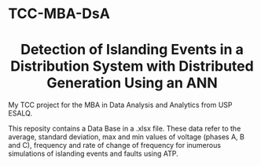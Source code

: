 # TCC-MBA-DsA
<h1 align="center">Detection of Islanding Events in a Distribution System with Distributed Generation Using an ANN</h1>
My TCC project for the MBA in Data Analysis and Analytics from USP ESALQ.

This reposity contains a Data Base in a .xlsx file. These data refer to the average, standard deviation, max and min values of voltage (phases A, B and C), frequency
and rate of change of frequency for inumerous simulations of islanding events and faults using ATP.
